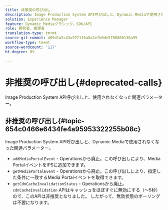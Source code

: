 ```yaml
---
title: 非推奨の呼び出し
description: Image Production System API呼び出しと、Dynamic Mediaで使用されなくなった関連パラメーター。
solution: Experience Manager
feature: Dynamic Mediaクラシック，SDK/API
role: 開発者，管理者
translation-type: tm+mt
source-git-commit: 469d1a5c43a972116a8a2efb0de5708800130a99
workflow-type: tm+mt
source-wordcount: '117'
ht-degree: 0%

---
```



# 非推奨の呼び出し{#deprecated-calls}

Image Production System API呼び出しと、使用されなくなった関連パラメーター。

## 非推奨の呼び出し{#topic-654c0466e6434fe4a95953322255b08c}

Image Production System API呼び出しと、Dynamic Mediaで使用されなくなった関連パラメーター。

* `addMediaPortalEvent` - Operationsから廃止。この呼び出しにより、Media PortalイベントをIPSに追加できます。
* `getMediaPortalEvent` - Operationsから廃止。この呼び出しにより、指定した条件に一致するMedia Portalイベントを取得できます。
* `getCdnCacheInvalidationStatus` - Operationsから廃止。`cdnCacheInvalidation` APIはキャッシュをほぼすぐに無効にする（～5秒）ので、このAPIは非推奨となりました。 したがって、無効状態のポーリングは不要になります。

